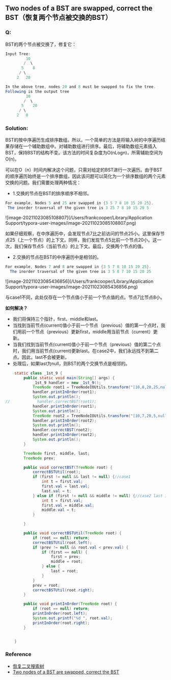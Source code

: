 ## Two nodes of a BST are swapped, correct the BST（恢复两个节点被交换的BST）

### Q:

BST的两个节点被交换了，修复它：

```java
Input Tree:
         10
        /  \
       5    8
      / \
     2   20

In the above tree, nodes 20 and 8 must be swapped to fix the tree.  
Following is the output tree
         10
        /  \
       5    20
      / \
     2   8
```

### Solution:

BST的按中序遍历生成排序数组。所以，一个简单的方法是将输入树的中序遍历结果存储在一个辅助数组中。对辅助数组进行排序。最后，将辅助数组元素插入BST，保持BST的结构不变。该方法的时间复杂度为O(nLogn)，所需辅助空间为O(n)。

可以在O（n）时间内解决这个问题，只需对给定的BST进行一次遍历。由于BST的顺序遍历始终是一个排序数组，因此该问题可以简化为一个排序数组的两个元素交换的问题。我们需要处理两种情况：

- 1.交换的节点在BST的排序顺序不相邻。

```java
For example, Nodes 5 and 25 are swapped in {3 5 7 8 10 15 20 25}. 
 The inorder traversal of the given tree is 3 25 7 8 10 15 20 5 
```

![image-20211023085108807](/Users/frankcooper/Library/Application Support/typora-user-images/image-20211023085108807.png)

如果仔细观察，在中序遍历中，会发现节点7比之前访问的节点25小。这里保存节点25（上一个节点）的上下文。同样，我们发现节点5比前一个节点20小。这一次，我们保存节点5（当前节点）的上下文。最后，交换两个节点的值。

- 2.交换的节点在BST的中序遍历中是相邻的。

```java
For example, Nodes 7 and 8 are swapped in {3 5 7 8 10 15 20 25}. 
  The inorder traversal of the given tree is 3 5 8 7 10 15 20 25 
```

![image-20211023085436856](/Users/frankcooper/Library/Application Support/typora-user-images/image-20211023085436856.png)

与case1不同，此处仅存在一个节点值小于前一个节点值的点。节点7比节点8小。

**如何解决？**

- 我们将保持三个指针，first、middle和last。
- 当找到当前节点(current)值小于前一个节点（previous）值的第一个点时，我们用前一个节点（previous）更新first，middle用当前节点（current）更新。
- 当我们找到当前节点(current)值小于前一个节点（previous）值的第二个点时，我们用当前节点(current)更新last。在case2中，我们永远找不到第二点。因此，last不会被更新。
- 处理后，如果last为null，则BST的两个交换节点是相邻的。

```java
    static class _1st_9 {
        public static void main(String[] args) {
            _1st_9 handler = new _1st_9();
            TreeNode root1 = TreeNodeIOUtils.transform("[10,8,20,25,null,15,5,3,7]");
            handler.printInOrder(root1);
            System.out.println();
//            handler.correctBST(root1);
            handler.printInOrder(root1);
            System.out.println();
            TreeNode root2 = TreeNodeIOUtils.transform("[10,7,20,5,null,15,25,3,8]");
            handler.printInOrder(root2);
            System.out.println();
            handler.correctBST(root2);
            handler.printInOrder(root2);
            System.out.println();
        }

        TreeNode first, middle, last;
        TreeNode prev;

        public void correctBST(TreeNode root) {
            correctBSTUtil(root);
            if (first != null && last != null) {//case1
                int t = first.val;
                first.val = last.val;
                last.val = t;
            } else if (first != null && middle != null) {//case2 last is null
                int t = first.val;
                first.val = middle.val;
                middle.val = t;
            }

        }

        public void correctBSTUtil(TreeNode root) {
            if (root == null) return;
            correctBSTUtil(root.left);
            if (prev != null && root.val < prev.val) {
                if (first == null) {
                    first = prev;
                    middle = root;
                } else {
                    last = root;
                }
            }
            prev = root;
            correctBSTUtil(root.right);
        }

        public void printInOrder(TreeNode root) {
            if (root == null) return;
            printInOrder(root.left);
            System.out.printf("%d ", root.val);
            printInOrder(root.right);
        }


    }
```



### Reference

- [恢复二叉搜索树](https://leetcode-cn.com/problems/recover-binary-search-tree/)
- [Two nodes of a BST are swapped, correct the BST](https://www.geeksforgeeks.org/fix-two-swapped-nodes-of-bst/)

